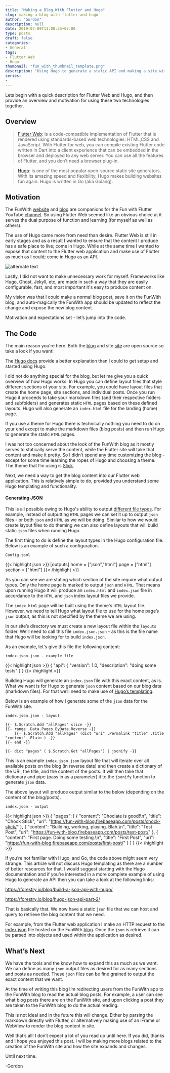 ```yaml
---
title: "Making a Blog With Flutter and Hugo"
slug: making-a-blog-with-flutter-and-hugo
author: "Gordon"
description: null
date: 2019-07-09T11:00:55+07:00
type: posts
draft: false
categories:
- General
tags:
- Flutter Web
- Hugo
thumbnail: "fun_with_thumbnail_template.png"
description: "Using Hugo to generate a static API and making a site with Flutter"
series:
-
---
```

Lets begin with a quick description for Flutter Web and Hugo, and then provide an overview and motivation for using these two technologies together.

## Overview ##

> [Flutter Web](https://flutter.dev/web):
is a code-compatible implementation of Flutter that is rendered using standards-based web technologies: HTML,CSS and JavaScript. With Flutter for web, you can compile existing Flutter code written in Dart into a client experience that can be embedded in the browser and deployed to any web server. You can use all the features of Flutter, and you don’t need a browser plug-in.

> [Hugo](https://gohugo.io/):
is one of the most popular open-source static site generators. With its amazing speed and flexibility, Hugo makes building websites fun again. Hugo is written in Go (aka Golang).

## Motivation ##

The FunWith [website](https://funwith.app/) and [blog](https://fun-with-blog.firebaseapp.com/) are companions for the Fun with Flutter YouTube [channel](https://www.youtube.com/funwithflutter). So using Flutter Web seemed like an obvious choice at it serves the dual purpose of function and learning (for myself as well as others).

The use of Hugo came more from need than desire. Flutter Web is still in early stages and as a result I wanted to ensure that the content I produce has a safe place to live; come in Hugo. While at the same time I wanted to expose that content to the Flutter web application and make use of Flutter as much as I could; come in Hugo as an API.

![alternate text](https://memegenerator.net/img/instances/52633021.jpg)

Lastly, I did not want to make unnecessary work for myself. Frameworks like Hugo, Ghost, Jekyll, etc, are made in such a way that they are easily configurable, fast, and most important it's easy to produce content on.

My vision was that I could make a normal blog post, save it on the FunWith blog, and auto-magically the FunWith app should be updated to reflect the change and expose the new blog content.

Motivation and expectations set - let’s jump into the code.

## The Code ##

The main reason you're here. Both the [blog](BLOG) and site [site](https://github.com/funwithflutter/fun-with-flutter-website) are open source so take a look if you want!

The [Hugo docs](https://gohugo.io/getting-started/quick-start/) provide a better explanation than I could to get setup and started using Hugo.

I did not do anything special for the blog, but let me give you a quick overview of how Hugo works. In Hugo you can define layout files that style different sections of your site. For example, you could have layout files that create the home page, site sections, and individual posts. Once you run Hugo it proceeds to take your markdown files (and their respective folders and subfolders) and generates static `HTML` pages based on these defined layouts. Hugo will also generate an `index.html` file for the landing (home) page.

If you use a theme for Hugo there is technically nothing you need to do on your end except to make the markdown files (blog posts) and then run Hugo to generate the static `HTML` pages.

I was not too concerned about the look of the FunWith blog as it mostly serves to statically serve the content, while the Flutter site will take that content and make it pretty. So I didn’t spend any time customizing the blog - except for some time learning the ropes of Hugo and choosing a theme. The theme that I’m using is [Slick](https://themes.gohugo.io/slick/).

Next, we need a way to get the blog content into our Flutter web application. This is relatively simple to do, provided you understand some Hugo templating and functionality.

#### Generating JSON ####

This is all possible owing to Hugo's ability to output [different file types](https://gohugo.io/templates/output-formats/). For example, instead of outputting `HTML` pages we can set it up to output `json` files - or both `json` and `HTML` as we will be doing. Similar to how we would create layout files to do theming we can also define layouts that will build static `json` files when running Hugo.

The first thing to do is define the layout types in the Hugo configuration file. Below is an example of such a configuration.

`Config.toml`
    
{{< highlight json >}}
[outputs]
    home = ["json","html"]
    page = ["html"]
    section = ["html"]
{{< /highlight >}}

As you can see we are stating which section of the site require what output types. Only the home page is marked to output `json` and `HTML`. That means upon running Hugo it will produce an `index.html` and `index.json` file in accordance to the `HTML` and `json` index layout files we provide.

The `index.html` page will be built using the theme's `HTML` layout file. However, we need to tell Hugo what layout file to use for the home page’s `json` output, as this is not specified by the theme we are using.

In our site’s directory we must create a new layout file within the `layouts` folder. We’ll need to call this file `index.json.json` - as this is the file name that Hugo will be looking for to build `index.json`.

As an example, let's give this file the following content:

`index.json.json - example file `  

{{< highlight json >}}
{
    "api": {
        "version": 1.0,
        "description": "doing some tests"
    }
}
{{< /highlight >}}

Building Hugo will generate an `index.json` file with this exact content, as is. What we want is for Hugo to generate `json` content based on our blog data (markdown files). For that we’ll need to make use of [Hugo’s templating](https://gohugo.io/templates/introduction/).


Below is an example of how I generate some of the `json` data for the FunWith site.

`index.json.json - layout`

    {{- $.Scratch.Add "allPages" slice -}}
    {{- range .Data.Pages.ByDate.Reverse -}}
        {{- $.Scratch.Add "allPages" (dict "uri" .Permalink "title" .Title "content" .Plain ) -}}
    {{- end -}}

    {{- dict "pages" ( $.Scratch.Get "allPages") | jsonify -}}

This is an example `index.json.json` layout file that will iterate over all available posts on the blog (in reverse date) and then create a dictionary of the URI, the title, and the content of the posts. It will then take that dictionary and pipe (pass in as a parameter) it to the `jsonify` function to generate `json` data.

The above layout will produce output similar to the below (depending on the content of the blog/posts).

`index.json - output`

{{< highlight json >}}
{
    "pages": [
        {
            "content": "Choclate is good!\n",
            "title": "Chock Stick",
            "uri": "https://fun-with-blog.firebaseapp.com/posts/chock-stick/"
        },
        {
            "content": "Building, working, playing. Blah.\n",
            "title": "Test Post",
            "uri": "https://fun-with-blog.firebaseapp.com/posts/test-post/"
        },
        {
            "content": "First page. Doing some testing.\n",
            "title": "First Post",
            "uri": "https://fun-with-blog.firebaseapp.com/posts/first-post/"
        }
    ]
}
{{< /highlight >}}

If you’re not familiar with Hugo, and Go, the code above might seem very strange. This article will not discuss Hugo templating as there are a number of better resources for that. I would suggest starting with the Hugo documentation and if you’re interested in a more complete example of using Hugo to generate an API then you can take a look at the following links:

https://forestry.io/blog/build-a-json-api-with-hugo/

https://forestry.io/blog/hugo-json-api-part-2/

That is basically that. We now have a static `json` file that we can host and query to retrieve the blog content that we need.

For example, from the Flutter web application I make an HTTP request to the [index.json](https://fun-with-blog.firebaseapp.com/index.json) file hosted on the FunWith [blog](https://fun-with-blog.firebaseapp.com/). Once the `json` is retrieve it can be parsed into objects and used within the application as desired.

## What’s Next ##

We have the tools and the know how to expand this as much as we want. We can define as many `json` output files as desired for as many sections and posts as needed. These `json` files can be fine grained to output the exact content that we want.

At the time of writing this blog I’m redirecting users from the FunWith app to the FunWith blog to read the actual blog posts. For example, a user can see what blog posts there are on the FunWith site, and upon clicking a post they are taken to the FunWith blog to do the actual reading.

This is not ideal and in the future this will change. Either by parsing the markdown directly with Flutter, or alternatively making use of an iFrame or WebView to render the blog content in site.

Well that’s all! I don’t expect a lot of you read up until here. If you did, thanks and I hope you enjoyed this post. I will be making more blogs related to the creation of the FunWith site and how the site expands and changes.

Until next time.

-Gordon